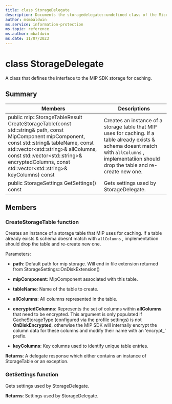 ```yaml
---
title: class StorageDelegate 
description: Documents the storagedelegate::undefined class of the Microsoft Information Protection (MIP) SDK.
author: msmbaldwin
ms.service: information-protection
ms.topic: reference
ms.author: mbaldwin
ms.date: 11/07/2023
---
```


# class StorageDelegate 
A class that defines the interface to the MIP SDK storage for caching.
  
## Summary
 Members                        | Descriptions                                
--------------------------------|---------------------------------------------
public mip::StorageTableResult CreateStorageTable(const std::string& path, const MipComponent mipComponent, const std::string& tableName, const std::vector\<std::string\>& allColumns, const std::vector\<std::string\>& encryptedColumns, const std::vector\<std::string\>& keyColumns) const  |  Creates an instance of a storage table that MIP uses for caching. If a table already exists & schema doesnt match with `allColumns` , implementatiion should drop the table and re-create new one.
public StorageSettings GetSettings() const  |  Gets settings used by StorageDelegate.
  
## Members
  
### CreateStorageTable function
Creates an instance of a storage table that MIP uses for caching. If a table already exists & schema doesnt match with `allColumns` , implementatiion should drop the table and re-create new one.

Parameters:  
* **path**: Default path for mip storage. Will end in file extension returned from StorageSettings::OnDiskExtension()


* **mipComponent**: MipComponent associated with this table. 


* **tableName**: Name of the table to create. 


* **allColumns**: All columns represented in the table. 


* **encryptedColumns**: Represents the set of columns within **allColumns** that need to be encrypted. This argument is only populated if CacheStorageType (configured via the profile settings) is not **OnDiskEncrypted**, otherwise the MIP SDK will internally encrypt the column data for these columns and modify their name with an 'encrypt_' prefix. 


* **keyColumns**: Key columns used to identify unique table entries.



  
**Returns**: A delegate response which either contains an instance of StorageTable or an exception.
  
### GetSettings function
Gets settings used by StorageDelegate.

  
**Returns**: Settings used by StorageDelegate.